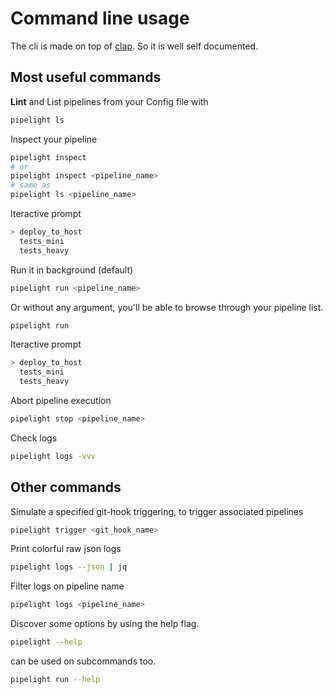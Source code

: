 # Command line usage

The cli is made on top of [clap](https://docs.rs/clap/latest/clap/).
So it is well self documented.

## Most useful commands

**Lint** and List pipelines from your Config file with

```sh
pipelight ls
```

Inspect your pipeline

```sh
pipelight inspect
# or
pipelight inspect <pipeline_name>
# same as
pipelight ls <pipeline_name>
```

Iteractive prompt

```sh
> deploy_to_host
  tests_mini
  tests_heavy

```

Run it in background (default)

```sh
pipelight run <pipeline_name>
```

Or without any argument, you'll be able to browse through your pipeline list.

```sh
pipelight run
```

Iteractive prompt

```sh
> deploy_to_host
  tests_mini
  tests_heavy

```

Abort pipeline execution

```sh
pipelight stop <pipeline_name>
```

Check logs

```sh
pipelight logs -vvv
```

## Other commands

Simulate a specified git-hook triggering, to trigger associated pipelines

```sh
pipelight trigger <git_hook_name>
```

Print colorful raw json logs

```sh
pipelight logs --json | jq
```

Filter logs on pipeline name

```sh
pipelight logs <pipeline_name>
```

Discover some options by using the help flag.

```sh
pipelight --help
```

can be used on subcommands too.

```sh
pipelight run --help
```
